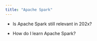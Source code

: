 ```yaml
---
title: "Apache Spark"
---
```



- Is Apache Spark still relevant in 202x?

- How do I learn Apache Spark?
